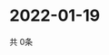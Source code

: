 # 2022-01-19
  共 0条

  <!-- BEGIN -->
  <!-- 最后更新时间Wed Jan 19 2022 03:03:44 GMT+0000 (Coordinated Universal Time) -->
  
  <!-- END -->
  
  